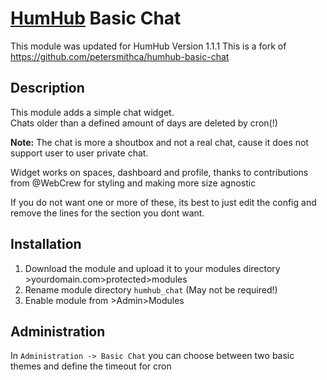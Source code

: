 # [HumHub](https://github.com/humhub/humhub) Basic Chat

This module was updated for HumHub Version 1.1.1
This is a fork of  <https://github.com/petersmithca/humhub-basic-chat>

## Description


This module adds a simple chat widget.  
Chats older than a defined amount of days are deleted by cron(!)

**Note:** The chat is more a shoutbox and not a real chat, cause it does not support user to user private chat.

Widget works on spaces, dashboard and profile, thanks to contributions from @WebCrew for styling and making more size agnostic

If you do not want one or more of these, its best to just edit the config and remove the lines for the section you dont want.

## Installation
1. Download the module and upload it to your modules directory >yourdomain.com>protected>modules
2. Rename module directory ```humhub_chat``` (May not be required!)
3. Enable module from >Admin>Modules

## Administration

In `Administration -> Basic Chat` you can choose between two basic themes and define the timeout for cron
 